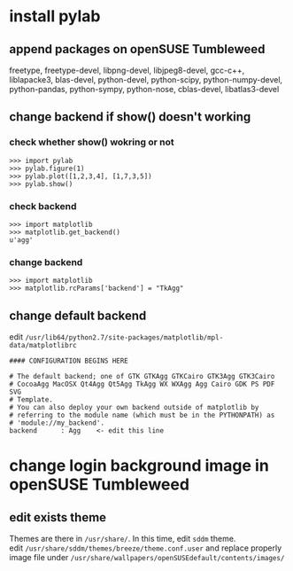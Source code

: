 # install pylab

## append packages on openSUSE Tumbleweed

freetype, freetype-devel, libpng-devel, libjpeg8-devel, gcc-c++, liblapacke3, blas-devel, python-devel, python-scipy, 
python-numpy-devel, python-pandas, python-sympy, python-nose, cblas-devel, libatlas3-devel

## change backend if show() doesn't working

### check whether show() wokring or not

    >>> import pylab
    >>> pylab.figure(1)
    >>> pylab.plot([1,2,3,4], [1,7,3,5])
    >>> pylab.show()

### check backend

    >>> import matplotlib
    >>> matplotlib.get_backend()
    u'agg'

### change backend

    >>> import matplotlib
    >>> matplotlib.rcParams['backend'] = "TkAgg"

## change default backend

edit `/usr/lib64/python2.7/site-packages/matplotlib/mpl-data/matplotlibrc`

    #### CONFIGURATION BEGINS HERE
    
    # The default backend; one of GTK GTKAgg GTKCairo GTK3Agg GTK3Cairo
    # CocoaAgg MacOSX Qt4Agg Qt5Agg TkAgg WX WXAgg Agg Cairo GDK PS PDF SVG
    # Template.
    # You can also deploy your own backend outside of matplotlib by
    # referring to the module name (which must be in the PYTHONPATH) as
    # 'module://my_backend'.
    backend      : Agg    <- edit this line


# change login background image in openSUSE Tumbleweed

## edit exists theme

Themes are there in `/usr/share/`. In this time, edit `sddm` theme.  
edit `/usr/share/sddm/themes/breeze/theme.conf.user` and replace properly image file under `/usr/share/wallpapers/openSUSEdefault/contents/images/`
